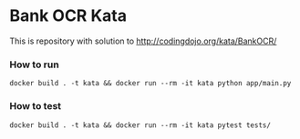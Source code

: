 Bank OCR Kata
================

This is repository with solution to http://codingdojo.org/kata/BankOCR/

### How to run ###
```
docker build . -t kata && docker run --rm -it kata python app/main.py
```

### How to test ###
```
docker build . -t kata && docker run --rm -it kata pytest tests/
```
